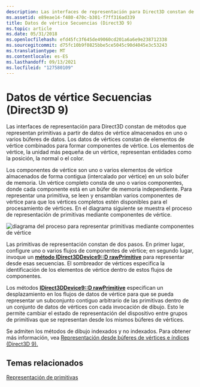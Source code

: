```yaml
---
description: Las interfaces de representación para Direct3D constan de métodos que representan primitivas a partir de datos de vértice almacenados en uno o varios búferes de datos.
ms.assetid: e89eae14-f480-470c-b301-f7ff316ad339
title: Datos de vértice Secuencias (Direct3D 9)
ms.topic: article
ms.date: 05/31/2018
ms.openlocfilehash: efd45fc3f645de49060cd201a6a6e9e238712338
ms.sourcegitcommit: d75fc10b9f0825bbe5ce5045c90d4045e3c53243
ms.translationtype: MT
ms.contentlocale: es-ES
ms.lasthandoff: 09/13/2021
ms.locfileid: "127580109"
---
```

# <a name="vertex-data-streams-direct3d-9"></a>Datos de vértice Secuencias (Direct3D 9)

Las interfaces de representación para Direct3D constan de métodos que representan primitivas a partir de datos de vértice almacenados en uno o varios búferes de datos. Los datos de vértices constan de elementos de vértice combinados para formar componentes de vértice. Los elementos de vértice, la unidad más pequeña de un vértice, representan entidades como la posición, la normal o el color.

Los componentes de vértice son uno o varios elementos de vértice almacenados de forma contigua (intercalado por vértice) en un solo búfer de memoria. Un vértice completo consta de uno o varios componentes, donde cada componente está en un búfer de memoria independiente. Para representar una primitiva, se leen y ensamblan varios componentes de vértice para que los vértices completos estén disponibles para el procesamiento de vértices. En el diagrama siguiente se muestra el proceso de representación de primitivas mediante componentes de vértice.

![diagrama del proceso para representar primitivas mediante componentes de vértice](images/vertexdata.png)

Las primitivas de representación constan de dos pasos. En primer lugar, configure uno o varios flujos de componentes de vértice; en segundo lugar, invoque un [**método IDirect3DDevice9::D rawPrimitive**](/windows/win32/api/d3d9helper/nf-d3d9helper-idirect3ddevice9-drawprimitive) para representar desde esas secuencias. El sombreador de vértices especifica la identificación de los elementos de vértice dentro de estos flujos de componentes.

Los métodos [**IDirect3DDevice9::D rawPrimitive**](/windows/win32/api/d3d9helper/nf-d3d9helper-idirect3ddevice9-drawprimitive) especifican un desplazamiento en los flujos de datos de vértice para que se pueda representar un subconjunto contiguo arbitrario de las primitivas dentro de un conjunto de datos de vértices con cada invocación de dibujo. Esto le permite cambiar el estado de representación del dispositivo entre grupos de primitivas que se representan desde los mismos búferes de vértices.

Se admiten los métodos de dibujo indexados y no indexados. Para obtener más información, vea [Representación desde búferes de vértices e índices (Direct3D 9).](rendering-from-vertex-and-index-buffers.md)

## <a name="related-topics"></a>Temas relacionados

<dl> <dt>

[Representación de primitivas](rendering-primitives.md)
</dt> </dl>

 

 
